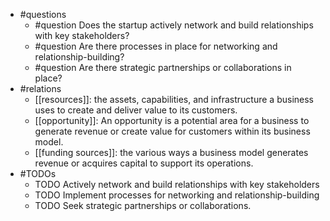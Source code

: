 - #questions
	- #question Does the startup actively network and build relationships with key stakeholders?
	- #question Are there processes in place for networking and relationship-building?
	- #question Are there strategic partnerships or collaborations in place?
- #relations
	- [[resources]]: the assets, capabilities, and infrastructure a business uses to create and deliver value to its customers.
	- [[opportunity]]: An opportunity is a potential area for a business to generate revenue or create value for customers within its business model.
	- [[funding sources]]: the various ways a business model generates revenue or acquires capital to support its operations.
- #TODOs
	- TODO Actively network and build relationships with key stakeholders
	- TODO  Implement processes for networking and relationship-building
	- TODO  Seek strategic partnerships or collaborations.


